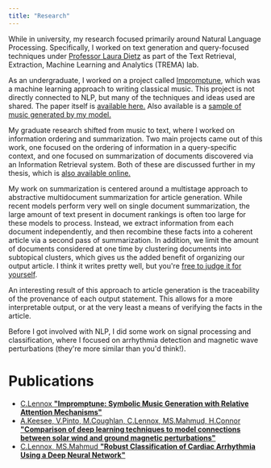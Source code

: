 ```yaml
---
title: "Research"
---
```


While in university, my research focused primarily around Natural Language Processing. Specifically, I worked on text generation and query-focused techniques under [Professor Laura Dietz](https://www.cs.unh.edu/~dietz/) as part of the Text Retrieval, Extraction, Machine Learning and Analytics (TREMA) lab. 

As an undergraduate, I worked on a project called [Impromptune](https://github.com/connor-lennox/Impromptune), which was a machine learning approach to writing classical music. This project is not directly connected to NLP, but many of the techniques and ideas used are shared. The paper itself is [available here.](/pubs/impromptune.pdf) Also available is a [sample of music generated by my model.](/other/impromptune_demo.mp3)

My graduate research shifted from music to text, where I worked on information ordering and summarization. Two main projects came out of this work, one focused on the ordering of information in a query-specific context, and one focused on summarization of documents discovered via an Information Retrieval system. Both of these are discussed further in my thesis, which is [also available online.](/pubs/thesis.pdf)

My work on summarization is centered around a multistage approach to abstractive multidocument summarization for article generation. While recent models perform very well on single document summarization, the large amount of text present in document rankings is often too large for these models to process. Instead, we extract information from each document independently, and then recombine these facts into a coherent article via a second pass of summarization. In addition, we limit the amount of documents considered at one time by clustering documents into subtopical clusters, which gives us the added benefit of organizing our output article. I think it writes pretty well, but you're [free to judge it for yourself](/other/thesis_generation_demo.pdf).

An interesting result of this approach to article generation is the traceability of the provenance of each output statement. This allows for a more interpretable output, or at the very least a means of verifying the facts in the article.

Before I got involved with NLP, I did some work on signal processing and classification, where I focused on arrhythmia detection and magnetic wave perturbations (they're more similar than you'd think!).


# Publications

- [C.Lennox **"Impromptune: Symbolic Music Generation with Relative Attention Mechanisms"**](/pubs/impromptune.pdf)
- [A.Keesee, V.Pinto, M.Coughlan, C.Lennox, MS.Mahmud, H.Connor **"Comparison of deep learning techniques to model connections between solar wind and ground magnetic perturbations"**](/pubs/magnetic-perturbations.pdf)
- [C.Lennox, MS.Mahmud **"Robust Classification of Cardiac Arrhythmia Using a Deep Neural Network"**](/pubs/arrhythmia-detection.pdf)